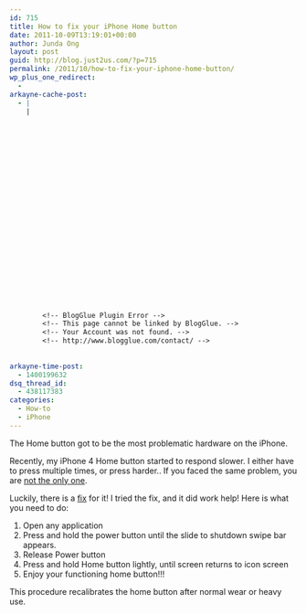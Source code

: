 ```yaml
---
id: 715
title: How to fix your iPhone Home button
date: 2011-10-09T13:19:01+00:00
author: Junda Ong
layout: post
guid: http://blog.just2us.com/?p=715
permalink: /2011/10/how-to-fix-your-iphone-home-button/
wp_plus_one_redirect:
  - 
arkayne-cache-post:
  - |
    |
        
        
        
        
        
        
        
        
        
        
        
        
        
        
        
        
        
        
        
        
        
        
        
        <!-- BlogGlue Plugin Error -->
        <!-- This page cannot be linked by BlogGlue. -->
        <!-- Your Account was not found. -->
        <!-- http://www.blogglue.com/contact/ -->
        
        
arkayne-time-post:
  - 1400199632
dsq_thread_id:
  - 438117383
categories:
  - How-to
  - iPhone
---
```

The Home button got to be the most problematic hardware on the iPhone.

Recently, my iPhone 4 Home button started to respond slower. I either have to press multiple times, or press harder.. If you faced the same problem, you are <a href="http://37signals.com/svn/posts/3022-the-home-button-on-the-iphone-4-stopped-working" onclick="__gaTracker('send', 'event', 'outbound-article', 'http://37signals.com/svn/posts/3022-the-home-button-on-the-iphone-4-stopped-working', 'not the only one');">not the only one</a>.

Luckily, there is a <a href="https://gist.github.com/1168475" onclick="__gaTracker('send', 'event', 'outbound-article', 'https://gist.github.com/1168475', 'fix');">fix</a> for it! I tried the fix, and it did work help! Here is what you need to do:

<div id="LC3">
  <ol>
    <li>
      Open any application
    </li>
    <li>
      Press and hold the power button until the slide to shutdown swipe bar appears.
    </li>
    <li>
      Release Power button
    </li>
    <li>
      Press and hold Home button lightly, until screen returns to icon screen
    </li>
    <li>
      Enjoy your functioning home button!!!
    </li>
  </ol>
</div>

<div id="LC14">
  This procedure recalibrates the home button after normal wear or heavy use.
</div>

<div style="font-size:0px;height:0px;line-height:0px;margin:0;padding:0;clear:both">
</div>